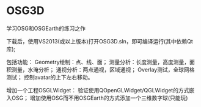 # OSG3D
学习OSG和OSGEarth的练习之作

下载后，使用VS2013(或以上版本)打开OSG3D.sln，即可编译运行(其中依赖Qt库);

包括功能：
Geometry绘制：点、线、面；
测量分析：长度测量，高度测量，面积测量，水淹分析；
通视分析：两点通视，区域通视；
Overlay测试，全球网格测试；
控制avatar的上下左右移动。

增加一个工程OSGLWidget：
验证使用QOpenGLWidget/QGLWidget的方式嵌入OSG；
增加使用OSG而不用OSGEarth的方式添加一个三维数字球(只能玩)